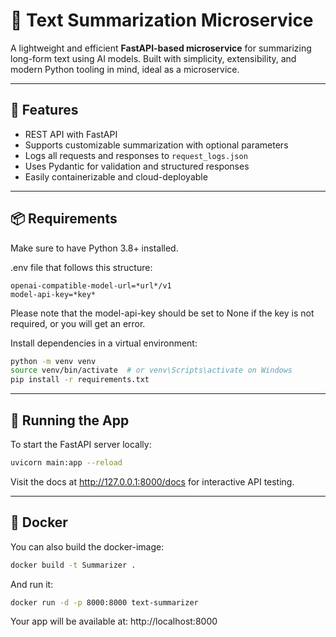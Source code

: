 # 📝 Text Summarization Microservice

A lightweight and efficient **FastAPI-based microservice** for summarizing long-form text using AI models. Built with simplicity, extensibility, and modern Python tooling in mind, ideal as a microservice.

---

## 🚀 Features

- REST API with FastAPI
- Supports customizable summarization with optional parameters
- Logs all requests and responses to `request_logs.json`
- Uses Pydantic for validation and structured responses
- Easily containerizable and cloud-deployable

---

## 📦 Requirements

Make sure to have Python 3.8+ installed.

.env file that follows this structure:
```.env
openai-compatible-model-url=*url*/v1
model-api-key=*key*
```
Please note that the model-api-key should be set to None
if the key is not required, or you will get an error.

Install dependencies in a virtual environment:

```bash
python -m venv venv
source venv/bin/activate  # or venv\Scripts\activate on Windows
pip install -r requirements.txt
```

---

## 🏁 Running the App
To start the FastAPI server locally:

```bash
uvicorn main:app --reload
```

Visit the docs at http://127.0.0.1:8000/docs for interactive API testing.

---

## 🐋 Docker

You can also build the docker-image:
```bash
docker build -t Summarizer .
```

And run it:
```bash
docker run -d -p 8000:8000 text-summarizer
```

Your app will be available at: http://localhost:8000